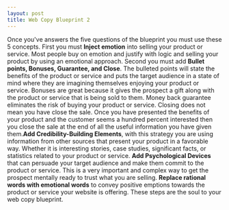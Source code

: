 ```yaml
---
layout: post
title: Web Copy Blueprint 2
---
```


Once you've answers the five questions of the blueprint you must use these 5 concepts.  First you must **Inject emotion** into selling your product or service. Most people buy on emotion and justify with logic and selling your product by using an emotional approach. Second you must add **Bullet points, Bonuses, Guarantee, and Close**. The bulleted points will state the benefits of the product or service and puts the target audience in a state of mind where they are imagining themselves enjoying your product or service. Bonuses are great because it gives the prospect a gift along with the product or service that is being sold to them. Money back guarantee eliminates the risk of buying your product or service. Closing does not mean you have close the sale. Once you have presented the benefits of your product and the customer seems a hundred percent interested then you close the sale at the end of all the useful information you have given them.**Add Credibility-Building  Elements**, with this strategy you are using information from other sources that present your product in a favorable way. Whether it is interesting stories, case studies, significant facts, or statistics related to your product or service. **Add Psychological Devices** that can persuade your target audience and make them commit to the product or service. This is a very important and complex way to get the prospect mentally ready to trust what you are selling. **Replace rational words with emotional words** to convey positive emptions towards the product or service your website is offering. These steps are the soul to your web copy blueprint.
